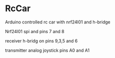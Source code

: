 # RcCar
Arduino controlled rc car with nrf24l01 and h-bridge

Nrf24l01 spi and pins 7 and 8


receiver
h-bridg on pins 9,3,5 and 6

transmitter
analog joystick pins A0 and A1

